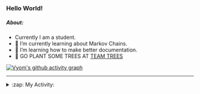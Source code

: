 ### Hello World!

##### About:
- Currently I am a student.
- 🌱 I’m currently learning about Markov Chains.
- 🌱 I’m learning how to make better documentation.
- 🌱 GO PLANT SOME TREES AT [TEAM TREES](https://teamtrees.org/)

[![Vyom's github activity graph](https://activity-graph.herokuapp.com/graph?username=Vyvy-vi)](https://github.com/ashutosh00710/github-readme-activity-graph)

---
<details>
  <summary>:zap: My Activity:</summary>
  
<!--START_SECTION:waka-->
![Code Time](http://img.shields.io/badge/Code%20Time-777%20hrs%2059%20mins-blue)

**I'm a Night 🦉** 

```text
🌞 Morning    62 commits     ██░░░░░░░░░░░░░░░░░░░░░░░   9.6% 
🌆 Daytime    156 commits    ██████░░░░░░░░░░░░░░░░░░░   24.15% 
🌃 Evening    202 commits    ███████░░░░░░░░░░░░░░░░░░   31.27% 
🌙 Night      226 commits    ████████░░░░░░░░░░░░░░░░░   34.98%

```
📅 **I'm Most Productive on Sunday** 

```text
Monday       63 commits     ██░░░░░░░░░░░░░░░░░░░░░░░   9.75% 
Tuesday      109 commits    ████░░░░░░░░░░░░░░░░░░░░░   16.87% 
Wednesday    103 commits    ████░░░░░░░░░░░░░░░░░░░░░   15.94% 
Thursday     81 commits     ███░░░░░░░░░░░░░░░░░░░░░░   12.54% 
Friday       78 commits     ███░░░░░░░░░░░░░░░░░░░░░░   12.07% 
Saturday     66 commits     ██░░░░░░░░░░░░░░░░░░░░░░░   10.22% 
Sunday       146 commits    █████░░░░░░░░░░░░░░░░░░░░   22.6%

```


📊 **This Week I Spent My Time On** 

```text
🔥 Editors: 
VS Code                  27 hrs 41 mins      ███████████████████████░░   92.17% 
Vim                      2 hrs 21 mins       ██░░░░░░░░░░░░░░░░░░░░░░░   7.83%

🐱‍💻 Projects: 
uni-webpages             12 hrs 2 mins       ██████████░░░░░░░░░░░░░░░   40.1% 
api                      4 hrs 13 mins       ███░░░░░░░░░░░░░░░░░░░░░░   14.08% 
CSF                      3 hrs 53 mins       ███░░░░░░░░░░░░░░░░░░░░░░   12.97% 
onboarding-bot           2 hrs 30 mins       ██░░░░░░░░░░░░░░░░░░░░░░░   8.37% 
praise_backend_js        2 hrs 4 mins        █░░░░░░░░░░░░░░░░░░░░░░░░   6.89%

```


 Last Updated on 03/05/2022 03:31:28 UTC
<!--END_SECTION:waka-->
</details>
